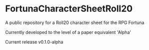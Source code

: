 # FortunaCharacterSheetRoll20
 
A public repository for a Roll20 character sheet for the RPG Fortuna

Currently developed to the level of a paper equivalent 'Alpha'

Current release v0.1.0-alpha